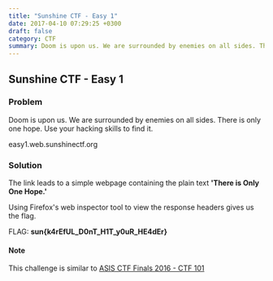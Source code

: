 ```yaml
---
title: "Sunshine CTF - Easy 1"
date: 2017-04-10 07:29:25 +0300
draft: false
category: CTF
summary: Doom is upon us. We are surrounded by enemies on all sides. There is only one hope. Use your hacking skills to find it.
---
```

## Sunshine CTF - Easy 1
### Problem

Doom is upon us. We are surrounded by enemies on all sides. There is only one hope. Use your hacking skills to find it.

easy1.web.sunshinectf.org

### Solution

The link leads to a simple webpage containing the plain text __'There is Only One Hope.'__

Using Firefox's web inspector tool to view the response headers gives us the flag.

FLAG: __sun{k4rEfUL_D0nT_H1T_y0uR_HE4dEr}__

#### Note

This challenge is similar to [ASIS CTF Finals 2016 - CTF 101](#)
